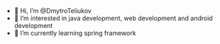 - 👋 Hi, I’m @DmytroTeliukov
- 👀 I’m interested in java development, web development and android development
- 🌱 I’m currently learning spring framework

<!---
DmytroTeliukov/DmytroTeliukov is a ✨ special ✨ repository because its `README.md` (this file) appears on your GitHub profile.
You can click the Preview link to take a look at your changes.
--->

